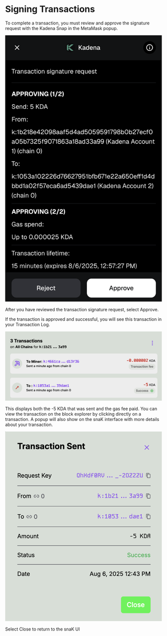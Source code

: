 # Signing Transactions

To complete a transaction, you must review and approve the signature request with the Kadena Snap in the MetaMask popup.

![Sign Transaction via MetaMask](../images/sign-tx.png)

After you have reviewed the transaction signature request, select Approve.

If the transaction is approved and successful, you will see this transaction in your Transaction Log.

![Transaction List](../images/tx-list.png)

This displays both the -5 KDA that was sent and the gas fee paid. You can view the transaction on the block explorer by clicking directly on a transaction. A popup will also show on the snaK interface with more details about your transaction.

![Transaction Sent](../images/tx-sent.png)

Select Close to return to the snaK UI
